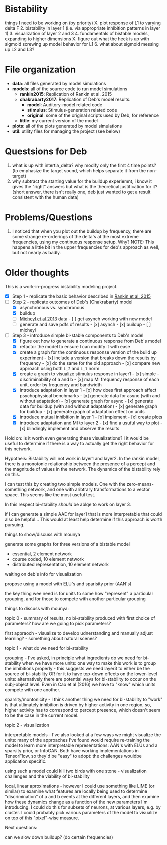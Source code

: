 
# Bistability

things I need to be working on (by priority)
X. plot response of L1 to varying delta F
2. bistability in layer 1 (i.e. via appropriate inhibition patterns in layer 1)
3. visualization of layer 2 and 3
4. fundamentals of bistable models, expanding to higher dimensions
X. figure out what the heck is up with sigmoid screwing up
   model behavior for L1
6. what about sigmoid messing up L2 and L3?
  
# File organization

* **data**: all files generated by model simulations
* **models**: all of the source code to run model simulations
  * **rankin2015**: Replication of Rankin et al. 2015
  * **chakrabarty2017**: Replication of Deb's model results.
    * **model**: Auditory-model related code
	* **stimulus**: Stimulus-generation related code
	* **original**: some of the original scripts used by Deb, for reference
  * **little**: my current version of the model
* **plots**: all of the plots generated by model simulations
* **util**: utility files for managing the project (see below)

# Questsions for Deb

1. what is up with intertia_delta? why modify only the first 4 time points? (to emphasize the target sound, which helps separate it from the non-target)
2. why subtract the starting value for the buildup experiemnt,
   i know it gives the "right" answers but what is the theoretical
   justification for it? (short answer, there isn't really one, deb just wanted to get a result consistent with the human data)

# Problems/Questions 
1. I noticed that when you plot out the buildup by frequency, there are some
   strange re-orderings of the delta's at the most extreme frequencies, using my
   continuous response setup. Why? NOTE: This happens a little bit in the upper
   frequencies for deb's approach as well, but not nearly as badly.

# Older thoughts

This is a work-in-progress bistability modeling project. 

- [x] Step 1 - replicate the basic behavior described in [Rankin et al. 2015](https://doi.org/10.1371/journal.pcbi.1004555)
- [ ] Step 2 - replicate outcomes of Deb's (Chakrabarty) model
  - [x] asynchronous vs. synchronous
  - [x] buildup
  - [ ] [Micheyl et al 2013](https://doi.org/10.1121/1.4789866) data
        - [ ] get asynch working with new model
  - [ ] generate and save pdfs of results
        - [x] asynch
        - [x] buildup
        - [ ] micheyl
- [ ] Step 3 - introduce simple bi-stable components to Deb's model
  - [x] figure out how to generate a continuous response 
        from Deb's model
  - [x] refactor the model to ensure I can modify it with ease
  - [x] create a graph for the continuous response version of the build up experiment
        - [x] include a version that breaks down the results by frequency
        - [x] do the same for the old approach
        - [x] compare new approach using both ``L_2`` and ``L_1`` norm
  - [x] create a graph to visualize stimulus response in layer1
        - [x] simple - discriminability of a and b
		- [x] map MI frequency response of each unit, order by frequency and bandwidth
  - [x] introduce adaptation in layer 1
        - [x] how does first approach affect psychophysical benchmarks
              - [x] generate data for async (with and without adaptation)
              - [x] generate graph for async
              - [x] generate data for buildup (with and without adaptation)
              - [x] generate graph for buildup
        - [x] generate graph of adaptation effect on units
  - [x] introduce mutual inhibition in layer 1
        - [x] implement
        - [x] create plots
  - [x] introduce adaptation and MI to layer 2
        - [x] find a usuful way to plot
        - [x] blindingly implement and observe the results

Hold on: is it worth even generating these visualizations? I it would
be useful to determine if there is a way to actually get the right
behavior for this network.

Hypotheis: Bistability will not work in layer1 and layer2. In the rankin model,
there is a monotonic relationship between the presence of a percept and the
magnitude of values in the network. The dynamics of the bistability rely on
this.

I can test this by creating two simple models. One with the zero-means-something network, and one with aribtrary transformations to a vector space. This seems like the most useful test. 

In this respect bi-stability *should* be ablqe to work on layer 3.

if I can generate a simple AAE for layer1 that is more interpretable
that could also be helpful... This would at least help determine if this
approach is worth pursuing.

things to show/discuss with mounya

generate some graphs for three versions of a bistable model
- essential, 2 element network
- course coded, 10 element network
- distributed representation, 10 element network

waiting on deb's info for visualization

propose using a model with ELU's and sparisity prior (AAN's)

the key thing wee need is for units to some how "represent" a particular
grouping, and for those to compete with another particular grouping

<!--------------------------------------------------------------------------->

things to discuss with mounya:

topic 0 - summary of results, no bi-stability produced with
first choice of parameters? how are we going to pick parameters?

first appraoch - visualize to develop udnerstanding and manually adjust
learning? - something about natural scenes?

topic 1 - what do we need for bi-stability

grouping - I've asked, in principle what ingredients do we need for bi-stability
when we have more units: one way to make this work is to group
the inhibitions properly - this suggests we need layer3 to either
be the source of bi-stability OR for it to have top-down effects on the
lower-level units: alternatively there are potential ways for bi-stability
to occur on the subj-object level. Even in Cao et al (2016) we have to
"know" which units compete with one another.

sparsity/montonicity - I think another thing we need for bi-stability to "work"
is that utlimately inhibition is driven by higher activity in one region, so,
higher activity has to correspond to percept presence, which doesn't seem to be
the case in the current model.

topic 2 - visualization

interpretable models - I've also looked at a few ways we might visualize the units:
many of the approaches I've found would require re-training the model
to learn more interpretable representations: AAN's with ELUs and a sparsity prior,
or InfoGAN. Both have working implementations in TensorFlow, so they'd be "easy" to adopt: the challenges wouldbe application specific.

using such a model could kill two birds with one stone - visualization challenges
and the viability of bi-stability 

local, linear aproximations - however I could use something like LIME (or
similar) to examine what features are locally being used to determine
"discrimination" of a and b events at the different layers, and then examine how
these dynamics change as a function of the new parameters I'm introducing. I
could do this for subsets of neurons, at various layers, e.g. by cluster. I
could probably pick various parameters of the model to visualize on top of this
"pixel"-wise measure.

Next questions:

can we slow down buildup? (do certain frequencies)
